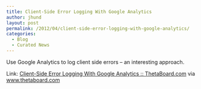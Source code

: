 ```yaml
---
title: Client-Side Error Logging With Google Analytics
author: jhund
layout: post
permalink: /2012/04/client-side-error-logging-with-google-analytics/
categories:
  - Blog
  - Curated News
---
```

Use Google Analytics to log client side errors &#8211; an interesting approach.

Link: [Client-Side Error Logging With Google Analytics :: ThetaBoard.com][1] via www.thetaboard.com

 [1]: http://bit.ly/HiMdyj